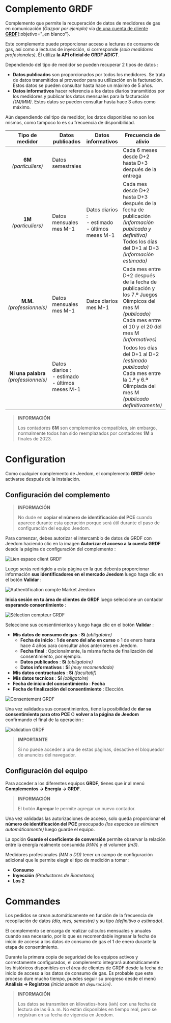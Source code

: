 # Complemento GRDF

Complemento que permite la recuperación de datos de medidores de gas en comunicación _(Gazpar por ejemplo)_ vía [de una cuenta de cliente **GRDF**](https://login.monespace.grdf.fr/mire/connexion){:objetivo="\_en blanco"}.

Este complemento puede proporcionar acceso a lecturas de consumo de gas, así como a lecturas de inyección, si corresponde _(solo medidores profesionales)_. Él utiliza **la API oficial de GRDF ADICT**.

Dependiendo del tipo de medidor se pueden recuperar 2 tipos de datos :

- **Datos publicados** son proporcionados por todos los medidores. Se trata de datos transmitidos al proveedor para su utilización en la facturación. Estos datos se pueden consultar hasta hace un máximo de 5 años.
- **Datos informativos** hacer referencia a los datos diarios transmitidos por los medidores y publicar los datos mensuales para la facturación _(1M/MM)_. Estos datos se pueden consultar hasta hace 3 años como máximo.

Aún dependiendo del tipo de medidor, los datos disponibles no son los mismos, como tampoco lo es su frecuencia de disponibilidad.

|          **Tipo de medidor**          | Datos publicados                                     | Datos informativos                                   | Frecuencia de alivio                                                                                                                                                | Frecuencia de llamada                                                       |
| :-----------------------------------: | ---------------------------------------------------- | ---------------------------------------------------- | ------------------------------------------------------------------------------------------------------------------------------------------------------------------- | --------------------------------------------------------------------------- |
|        **6M** _(particuliers)_        | Datos semestrales                                    |                                                      | Cada 6 meses desde D+2 hasta D+3 después de la entrega                                                                                                              | 1 a 2 veces al mes                                                          |
|        **1M** _(particuliers)_        | Datos mensuales mes M-1                              | Datos diarios :<br>- estimado<br>- últimos meses M-1 | Cada mes desde D+2 hasta D+3 después de la fecha de publicación _(información publicada y definitiva)_<br>Todos los días del D+1 al D+3 _(información estimada)_    | 1 a 2 veces al mes _(publicado)_<br>1 vez por día _(informatives)_          |
|      **M.M.** _(professionnels)_      | Datos mensuales mes M-1                              | Datos diarios mes M-1                                | Cada mes entre D+2 después de la fecha de publicación y los 7.º Juegos Olímpicos del mes M _(publicado)_<br>Cada mes entre el 10 y el 20 del mes M _(informatives)_ | 1 a 14 veces por mes _(publicado)_<br>1 a 11 veces por mes _(informatives)_ |
| **Ni una palabra** _(professionnels)_ | Datos diarios :<br>- estimado<br>- últimos meses M-1 |                                                      | Todos los días del D+1 al D+2 _(estimado publicado)_<br>Cada mes entre la 1.ª y 6.ª Olimpiada del mes M _(publicado definitivamente)_                               | 1 vez por día                                                               |

> **INFORMACIÓN**
>
> Los contadores **6M** son complementos compatibles, sin embargo, normalmente todos han sido reemplazados por contadores **1M** a finales de 2023.

# Configuration

Como cualquier complemento de Jeedom, el complemento **GRDF** debe activarse después de la instalación.

## Configuración del complemento

> **INFORMACIÓN**
>
> No dude en **copiar el número de identificación del PCE** cuando aparece durante esta operación porque será útil durante el paso de configuración del equipo Jeedom.

Para comenzar, debes autorizar el intercambio de datos de GRDF con Jeedom haciendo clic en la imagen **Autorizar el acceso a la cuenta GRDF** desde la página de configuración del complemento :

![Lien espace client GRDF](../images/link_grdf.jpg)

Luego serás redirigido a esta página en la que deberás proporcionar información **sus identificadores en el mercado Jeedom** luego haga clic en el botón **Validar** :

![Authentification compte Market Jeedom](../images/Auth_Jeedom.jpg)

**Inicia sesión en tu área de clientes de GRDF** luego seleccione un contador **esperando consentimiento** :

![Sélection compteur GRDF](../images/grdf_home.jpg)

Seleccione sus consentimientos y luego haga clic en el botón **Validar** :

- **Mis datos de consumo de gas** : **Sí** _(obligatoire)_
  - **Fecha de inicio** : **1 de enero del año en curso** o 1 de enero hasta hace 4 años para consultar años anteriores en Jeedom.
  - **Fecha final** : Opcionalmente, la misma fecha de finalización del consentimiento, por ejemplo.
  - **Datos publicados** : **Sí** _(obligatoire)_
  - **Datos informativos** : **Sí** _(muy recomendado)_
- **Mis datos contractuales** : **Sí** _(facultatif)_
- **Mis datos tecnicos** : **Sí** _(obligatoire)_
- **Fecha de inicio del consentimiento** : **Fecha**
- **Fecha de finalización del consentimiento** : Elección.

![Consentement GRDF](../images/grdf_choose.jpg)

Una vez validados sus consentimientos, tiene la posibilidad de **dar su consentimiento para otro PCE** O **volver a la página de Jeedom** confirmando el final de la operación :

![Validation GRDF](../images/grdf_consent.jpg)

> **IMPORTANTE**
>
> Si no puede acceder a una de estas páginas, desactive el bloqueador de anuncios del navegador.

## Configuración del equipo

Para acceder a los diferentes equipos **GRDF**, tienes que ir al menú **Complementos → Energía → GRDF**.

> **INFORMACIÓN**
>
> El botón **Agregar** le permite agregar un nuevo contador.

Una vez validadas las autorizaciones de acceso, solo queda proporcionar **el número de identificación del PCE** preocupado _(los espacios se eliminan automáticamente)_ luego guarde el equipo.

La opción **Guarde el coeficiente de conversión** permite observar la relación entre la energía realmente consumida _(kWh)_ y el volumen _(m3)_.

Medidores profesionales _(MM o DD)_ tener un campo de configuración adicional que le permite elegir el tipo de medición a tomar :

- **Consumo**
- **Inyección** _(Productores de Biometano)_
- **Los 2**

# Commandes

Los pedidos se crean automáticamente en función de la frecuencia de recopilación de datos _(día, mes, semestre)_ y su tipo _(definitivo o estimado)_.

El complemento se encarga de realizar cálculos mensuales y anuales cuando sea necesario, por lo que es recomendable ingresar la fecha de inicio de acceso a los datos de consumo de gas el 1 de enero durante la etapa de consentimiento.

Durante la primera copia de seguridad de los equipos activos y correctamente configurados, el complemento integrará automáticamente los históricos disponibles en el área de clientes de GRDF desde la fecha de inicio de acceso a los datos de consumo de gas. Es probable que este proceso dure mucho tiempo, puedes seguir su progreso desde el menú **Análisis → Registros** _(inicia sesión en `depuración`)_.

> **INFORMACIÓN**
>
> Los datos se transmiten en kilovatios-hora (`kWh`) con una fecha de lectura de las 6 a. m. No están disponibles en tiempo real, pero se registran en su fecha de vigencia en Jeedom.
